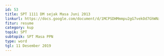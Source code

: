```yaml
---
id: 53
title: SPT 1111 DM sejak Masa Juni 2013
linkurl: https://docs.google.com/document/d/1MCPSDHMmmpu2gG7vekOd7GhWNxBXY6s3R1J4XvmRjsc/edit?usp=drivesdk
fitur: resume
category: kup
topik: SPT
subtopik: SPT Masa PPN
type: word
tgl: 11 Desember 2019
---
```

